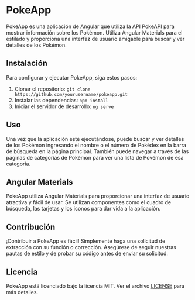 # PokeApp

PokeApp es una aplicación de Angular que utiliza la API PokeAPI para mostrar información sobre los Pokémon. Utiliza Angular Materials para el estilado y proporciona una interfaz de usuario amigable para buscar y ver detalles de los Pokémon.

## Instalación

Para configurar y ejecutar PokeApp, siga estos pasos:

1. Clonar el repositorio: `git clone https://github.com/yourusername/pokeapp.git`
2. Instalar las dependencias: `npm install`
3. Iniciar el servidor de desarrollo: `ng serve`

## Uso

Una vez que la aplicación esté ejecutándose, puede buscar y ver detalles de los Pokémon ingresando el nombre o el número de Pokédex en la barra de búsqueda en la página principal. También puede navegar a través de las páginas de categorías de Pokémon para ver una lista de Pokémon de esa categoría.

## Angular Materials

PokeApp utiliza Angular Materials para proporcionar una interfaz de usuario atractiva y fácil de usar. Se utilizan componentes como el cuadro de búsqueda, las tarjetas y los iconos para dar vida a la aplicación.

## Contribución

¡Contribuir a PokeApp es fácil! Simplemente haga una solicitud de extracción con su función o corrección. Asegúrese de seguir nuestras pautas de estilo y de probar su código antes de enviar su solicitud.

## Licencia

PokeApp está licenciado bajo la licencia MIT. Ver el archivo [LICENSE](LICENSE) para más detalles.
